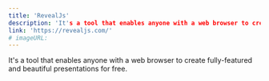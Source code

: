 ```yaml
---
title: 'RevealJs'
description: 'It's a tool that enables anyone with a web browser to create fully-featured and beautiful presentations for free.'
link: 'https://revealjs.com/'
# imageURL:
---
```

It's a tool that enables anyone with a web browser to create fully-featured and beautiful presentations for free.